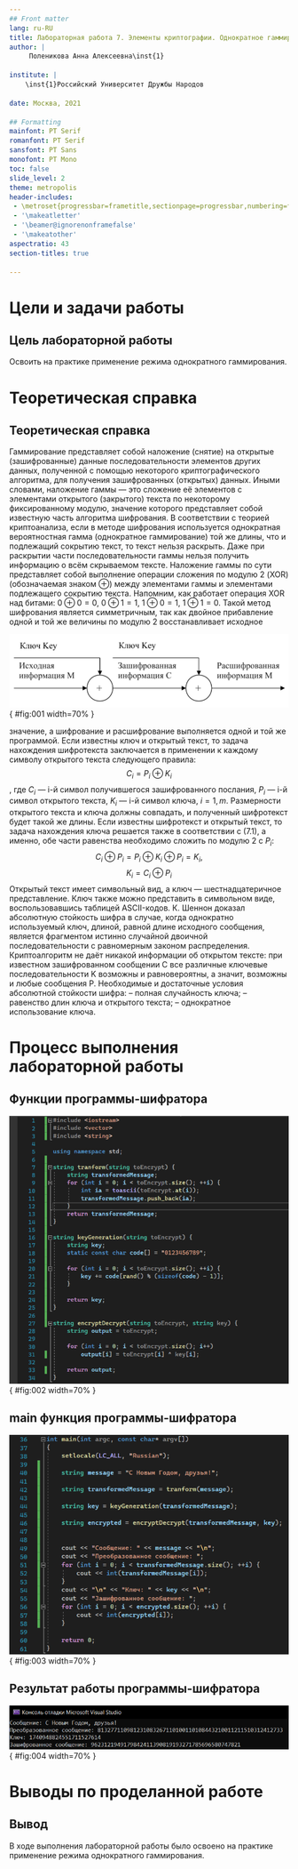 ```yaml
---
## Front matter
lang: ru-RU
title: Лабораторная работа 7. Элементы криптографии. Однократное гаммирование.
author: |
	 Поленикова Анна Алексеевна\inst{1}

institute: |
	\inst{1}Российский Университет Дружбы Народов

date: Москва, 2021

## Formatting
mainfont: PT Serif
romanfont: PT Serif
sansfont: PT Sans
monofont: PT Mono
toc: false
slide_level: 2
theme: metropolis
header-includes: 
 - \metroset{progressbar=frametitle,sectionpage=progressbar,numbering=fraction}
 - '\makeatletter'
 - '\beamer@ignorenonframefalse'
 - '\makeatother'
aspectratio: 43
section-titles: true

---
```


# Цели и задачи работы

## Цель лабораторной работы

Освоить на практике применение режима однократного гаммирования.

# Теоретическая справка

## Теоретическая справка

Гаммирование представляет собой наложение (снятие) на открытые (зашифрованные) данные последовательности элементов других данных, полученной с помощью некоторого криптографического алгоритма, для получения зашифрованных (открытых) данных. Иными словами, наложение
гаммы — это сложение её элементов с элементами открытого (закрытого)
текста по некоторому фиксированному модулю, значение которого представляет собой известную часть алгоритма шифрования.
В соответствии с теорией криптоанализа, если в методе шифрования используется однократная вероятностная гамма (однократное гаммирование)
той же длины, что и подлежащий сокрытию текст, то текст нельзя раскрыть.
Даже при раскрытии части последовательности гаммы нельзя получить информацию о всём скрываемом тексте.
Наложение гаммы по сути представляет собой выполнение операции
сложения по модулю 2 (XOR) (обозначаемая знаком $\oplus$) между элементами
гаммы и элементами подлежащего сокрытию текста. Напомним, как работает операция XOR над битами: $0 \oplus 0 = 0$, $0 \oplus 1 = 1$, $1 \oplus 0 = 1$, $1 \oplus 1 = 0$.
Такой метод шифрования является симметричным, так как двойное прибавление одной и той же величины по модулю 2 восстанавливает исходное

![Схема однократного использования Вернама](image/1.png){ #fig:001 width=70% }

значение, а шифрование и расшифрование выполняется одной и той же программой.
Если известны ключ и открытый текст, то задача нахождения шифротекста заключается в применении к каждому символу открытого текста следующего правила:
$$C_{i} = P_{i} \oplus K_{i}$$, 
где $C_{i}$ — i-й символ получившегося зашифрованного послания, $P_{i}$ — i-й
символ открытого текста, $K_{i}$ — i-й символ ключа, $i = 1, m$. Размерности
открытого текста и ключа должны совпадать, и полученный шифротекст
будет такой же длины.
Если известны шифротекст и открытый текст, то задача нахождения
ключа решается также в соответствии с (7.1), а именно, обе части равенства необходимо сложить по модулю 2 с $P_{i}$:
$$C_{i} \oplus P_{i} = P_{i} \oplus K_{i} \oplus P_{i} = K_{i},$$ $$K_{i} = C_{i} \oplus P_{i}$$
Открытый текст имеет символьный вид, а ключ — шестнадцатеричное
представление. Ключ также можно представить в символьном виде, воспользовавшись таблицей ASCII-кодов.
К. Шеннон доказал абсолютную стойкость шифра в случае, когда однократно используемый ключ, длиной, равной длине исходного сообщения,
является фрагментом истинно случайной двоичной последовательности с
равномерным законом распределения. Криптоалгоритм не даёт никакой информации об открытом тексте: при известном зашифрованном сообщении
C все различные ключевые последовательности K возможны и равновероятны, а значит, возможны и любые сообщения P.
Необходимые и достаточные условия абсолютной стойкости шифра:
– полная случайность ключа;
– равенство длин ключа и открытого текста;
– однократное использование ключа.

# Процесс выполнения лабораторной работы

## Функции программы-шифратора

![Функции программы-шифратора](image/2.png){ #fig:002 width=70% }

## main функция программы-шифратора

![main функция программы-шифратора](image/3.png){ #fig:003 width=70% }

## Результат работы программы-шифратора

![Результат работы программы-шифратора](image/4.png){ #fig:004 width=70% }

# Выводы по проделанной работе

## Вывод

В ходе выполнения лабораторной работы было освоено на практике применение режима однократного гаммирования.